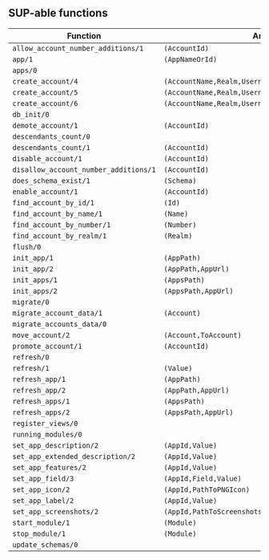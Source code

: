 ## SUP-able functions

| Function | Arguments | Description |
| -------- | --------- | ----------- |
| `allow_account_number_additions/1` | `(AccountId)` | |
| `app/1` | `(AppNameOrId)` | |
| `apps/0` |  | |
| `create_account/4` | `(AccountName,Realm,Username,Password)` | |
| `create_account/5` | `(AccountName,Realm,Username,Password,AccountId)` | |
| `create_account/6` | `(AccountName,Realm,Username,Password,AccountId,UserId)` | |
| `db_init/0` |  | |
| `demote_account/1` | `(AccountId)` | |
| `descendants_count/0` |  | |
| `descendants_count/1` | `(AccountId)` | |
| `disable_account/1` | `(AccountId)` | |
| `disallow_account_number_additions/1` | `(AccountId)` | |
| `does_schema_exist/1` | `(Schema)` | |
| `enable_account/1` | `(AccountId)` | |
| `find_account_by_id/1` | `(Id)` | |
| `find_account_by_name/1` | `(Name)` | |
| `find_account_by_number/1` | `(Number)` | |
| `find_account_by_realm/1` | `(Realm)` | |
| `flush/0` |  | |
| `init_app/1` | `(AppPath)` | |
| `init_app/2` | `(AppPath,AppUrl)` | |
| `init_apps/1` | `(AppsPath)` | |
| `init_apps/2` | `(AppsPath,AppUrl)` | |
| `migrate/0` |  | |
| `migrate_account_data/1` | `(Account)` | |
| `migrate_accounts_data/0` |  | |
| `move_account/2` | `(Account,ToAccount)` | |
| `promote_account/1` | `(AccountId)` | |
| `refresh/0` |  | |
| `refresh/1` | `(Value)` | |
| `refresh_app/1` | `(AppPath)` | |
| `refresh_app/2` | `(AppPath,AppUrl)` | |
| `refresh_apps/1` | `(AppsPath)` | |
| `refresh_apps/2` | `(AppsPath,AppUrl)` | |
| `register_views/0` |  | |
| `running_modules/0` |  | |
| `set_app_description/2` | `(AppId,Value)` | |
| `set_app_extended_description/2` | `(AppId,Value)` | |
| `set_app_features/2` | `(AppId,Value)` | |
| `set_app_field/3` | `(AppId,Field,Value)` | |
| `set_app_icon/2` | `(AppId,PathToPNGIcon)` | |
| `set_app_label/2` | `(AppId,Value)` | |
| `set_app_screenshots/2` | `(AppId,PathToScreenshotsFolder)` | |
| `start_module/1` | `(Module)` | |
| `stop_module/1` | `(Module)` | |
| `update_schemas/0` |  | |
